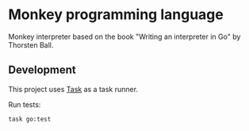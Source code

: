 # Monkey programming language

Monkey interpreter based on the book "Writing an interpreter in Go" by Thorsten Ball.

## Development

This project uses [Task](https://taskfile.dev/) as a task runner.

Run tests:

    task go:test
